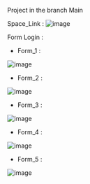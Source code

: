 Project in the branch Main 

Space_Link :
![image](https://github.com/duonghoccodefullstack/Project_front-end/assets/143280316/2c92aa3c-84a6-4456-86cf-245637fc4794)

Form Login :

+ Form_1 :

![image](https://github.com/duonghoccodefullstack/Project_front-end/assets/143280316/a44817c4-a495-4d7f-abca-a87f8c9b240d)

+ Form_2 :

![image](https://github.com/duonghoccodefullstack/Project_front-end/assets/143280316/5856a50b-f82c-425b-b794-5f428376353e)

+ Form_3 :
  
![image](https://github.com/duonghoccodefullstack/Project_front-end/assets/143280316/a5dc3429-4768-4bf3-86ca-68f9a4f8a7a5)

+ Form_4 :

![image](https://github.com/duonghoccodefullstack/Project_front-end/assets/143280316/98617bf8-056f-4955-b2da-aedb59534671)

+ Form_5 :

![image](https://github.com/duonghoccodefullstack/Project_front-end/assets/143280316/17b3bc21-7dba-4b47-b526-96e307f64beb)



